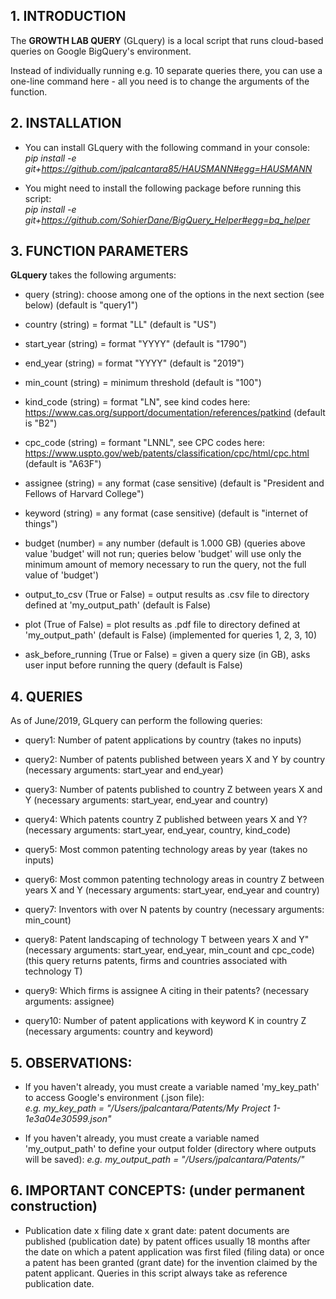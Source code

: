 ## 1. INTRODUCTION

The **GROWTH LAB QUERY** (GLquery) is a local script that runs cloud-based queries on Google BigQuery's environment.

Instead of individually running e.g. 10 separate queries there, you can use a one-line command here - all you need is to change the arguments of the function.

## 2. INSTALLATION

- You can install GLquery with the following command in your console: <br/>
*pip install -e git+https://github.com/jpalcantara85/HAUSMANN#egg=HAUSMANN*

- You might need to install the following package before running this script: 
<br/> *pip install -e git+https://github.com/SohierDane/BigQuery_Helper#egg=bq_helper*

## 3. FUNCTION PARAMETERS

**GLquery** takes the following arguments:
        
- query (string): choose among one of the options in the next section (see below) (default is "query1")
        
- country (string) = format "LL" (default is "US")
    
- start_year (string) = format "YYYY" (default is "1790")

- end_year (string) = format "YYYY" (default is "2019")
     
- min_count (string) = minimum threshold (default is "100")

- kind_code (string) = format "LN", see kind codes here: https://www.cas.org/support/documentation/references/patkind (default is "B2")

- cpc_code (string) = formant "LNNL", see CPC codes here: https://www.uspto.gov/web/patents/classification/cpc/html/cpc.html (default is "A63F")
   
- assignee (string) = any format (case sensitive) (default is "President and Fellows of Harvard College")

- keyword (string) = any format (case sensitive) (default is "internet of things")
    
- budget (number) = any number (default is 1.000 GB) (queries above value 'budget' will not run; queries below 'budget' will use only the minimum amount of memory necessary to run the query, not the full value of 'budget') 
      
- output_to_csv (True or False) = output results as .csv file to directory defined at 'my_output_path' (default is False)
   
- plot (True of False) = plot results as .pdf file to directory defined at 'my_output_path' (default is False) (implemented for queries 1, 2, 3, 10)
   
- ask_before_running (True or False) = given a query size (in GB), asks user input before running the query (default is False)
    
## 4. QUERIES

As of June/2019, GLquery can perform the following queries:
        
- query1: Number of patent applications by country (takes no inputs)
        
- query2: Number of patents published between years X and Y by country (necessary arguments: start_year and end_year)
      
- query3: Number of patents published to country Z between years X and Y (necessary arguments: start_year, end_year and country)
            
- query4: Which patents country Z published between years X and Y? (necessary arguments: start_year, end_year, country, kind_code)
            
- query5: Most common patenting technology areas by year (takes no inputs)
            
- query6: Most common patenting technology areas in country Z between years X and Y (necessary arguments: start_year, end_year and country)
            
- query7: Inventors with over N patents by country (necessary arguments: min_count)
            
- query8: Patent landscaping of technology T between years X and Y" (necessary arguments: start_year, end_year, min_count and cpc_code) (this query returns patents, firms and countries associated with technology T)
            
- query9: Which firms is assignee A citing in their patents? (necessary arguments: assignee)
    
- query10: Number of patent applications with keyword K in country Z (necessary arguments: country and keyword)
	
## 5. OBSERVATIONS:
    
- If you haven't already, you must create a variable named 'my_key_path' to access Google's environment (.json file): <br/> *e.g. my_key_path = "/Users/jpalcantara/Patents/My Project 1-1e3a04e30599.json"*

- If you haven't already, you must create a variable named 'my_output_path' to define your output folder (directory where outputs will be saved): *e.g. my_output_path = "/Users/jpalcantara/Patents/"*

## 6. IMPORTANT CONCEPTS: (under permanent construction)

- Publication date x filing date x grant date: patent documents are published (publication date) by patent offices usually 18 months after the date on which a patent application was first filed (filing data) or once a patent has been granted (grant date) for the invention claimed by the patent applicant. Queries in this script always take as reference publication date.
